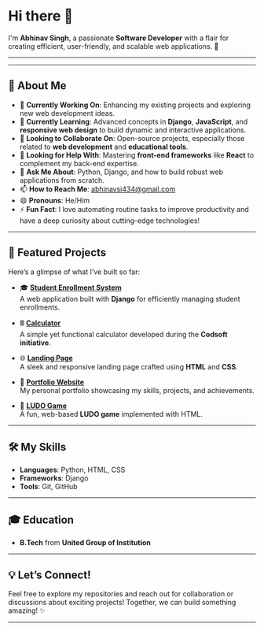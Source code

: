 # Hi there 👋  
I'm **Abhinav Singh**, a passionate **Software Developer** with a flair for creating efficient, user-friendly, and scalable web applications. 🚀  

---
---

## 🌟 About Me  
- 🔭 **Currently Working On**: Enhancing my existing projects and exploring new web development ideas.  
- 🌱 **Currently Learning**: Advanced concepts in **Django**, **JavaScript**, and **responsive web design** to build dynamic and interactive applications.  
- 👯 **Looking to Collaborate On**: Open-source projects, especially those related to **web development** and **educational tools**.  
- 🤔 **Looking for Help With**: Mastering **front-end frameworks** like **React** to complement my back-end expertise.  
- 💬 **Ask Me About**: Python, Django, and how to build robust web applications from scratch.  
- 📫 **How to Reach Me**: [abhinavsi434@gmail.com](mailto:abhinavsi434@gmail.com)  
- 😄 **Pronouns**: He/Him  
- ⚡ **Fun Fact**: I love automating routine tasks to improve productivity and have a deep curiosity about cutting-edge technologies!  

---

## 📂 Featured Projects  
Here’s a glimpse of what I’ve built so far:  

- 🎓 **[Student Enrollment System](https://github.com/Abhi2701singh/Student_Enrollment_System-Django_framework-)**  
  A web application built with **Django** for efficiently managing student enrollments.  

- 🖩 **[Calculator](https://github.com/Abhi2701singh/codsoft--calculator-)**  
  A simple yet functional calculator developed during the **Codsoft initiative**.  

- 🌐 **[Landing Page](https://github.com/Abhi2701singh/Codsoft-landing_page)**  
  A sleek and responsive landing page crafted using **HTML** and **CSS**.  

- 💼 **[Portfolio Website](https://github.com/Abhi2701singh/codsoft-portfolio)**  
  My personal portfolio showcasing my skills, projects, and achievements.  

- 🎲 **[LUDO Game](https://github.com/Abhi2701singh/LUDO)**  
  A fun, web-based **LUDO game** implemented with HTML.  

---

## 🛠️ My Skills  
- **Languages**: Python, HTML, CSS  
- **Frameworks**: Django  
- **Tools**: Git, GitHub  

---

## 🎓 Education  
- **B.Tech** from **United Group of Institution**  

---

## 💡 Let’s Connect!  
Feel free to explore my repositories and reach out for collaboration or discussions about exciting projects! Together, we can build something amazing! ✨  

---
